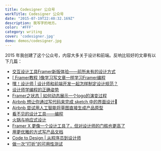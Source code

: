 ```yaml
---
title: Codesigner 公众号
workTitle: Codesigner 公众号
date: "2015-07-19T22:40:32.169Z"
description: 我写字的地方。
color: '#FFF'
category: writing
cover: 'codesigner.jpg'
demo: demos/codesigner.jpg
---
```


2015 年我创建了这个公众号，内容大多关于设计和前端。反响比较好的文章有以下几篇：

- [交互设计工具Framer新版体验——前所未有的设计方式](https://mp.weixin.qq.com/s/3ywQRJ2Y5rGTOsJCMVb0DA)
- [[ Framer教程 ]像学习写文章一样学习Framer编程](https://mp.weixin.qq.com/s/pGilrGG8YIEVeCYsSCtptg)
- [嘿！设计师 | 设计师和前端开发一起怎样制定设计规范？](https://mp.weixin.qq.com/s/n4QUcU7y7muhMt1Pbj3OCg)
- [设计师学编程的正确姿势](https://mp.weixin.qq.com/s/iGOZCKKCivslOtE9g61FmQ)
- [Framer之状态 | 如何动态展示一个logo的演变过程](https://mp.weixin.qq.com/s/D_MQ_aJBObCc0gBsKs78GQ)
- [Airbnb 想让你通过写代码来完成 sketch 中的界面设计](https://mp.weixin.qq.com/s/JKvnaWSfYOHxJHCGimoAGg)
- [Airbnb 尝试用人工智能将草图直接生成产品原型](https://mp.weixin.qq.com/s/t72C5F4kZNt8jfsmjy__Dw)
- [看不见的设计工具——编程](https://mp.weixin.qq.com/s/3xgx_acrj8IN5DirigvuTw)
- [火锅与响应式设计](https://mp.weixin.qq.com/s/nhvdXX4ZQR2BmXh5AMYnUQ)
- [Framer X 更像一个设计工具了，但对设计师的门槛也更高了](https://mp.weixin.qq.com/s/f8xuJ_WviZMZXwOGFpSoIA)
- [用更优雅的方式写产品文档](https://mp.weixin.qq.com/s/RnCedAeCLJINoxBP4UVudw)
- [Code to Design | 从程序员到设计师](https://mp.weixin.qq.com/s/qzTu-fHmWTwfp4Pj_-SdEg)
- [做一次“打折”的可用性测试](https://mp.weixin.qq.com/s/O6x8B9eDqfNbD284N8gdgQ)